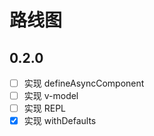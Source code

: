 # 路线图

## 0.2.0

- [ ] 实现 defineAsyncComponent
- [ ] 实现 v-model
- [ ] 实现 REPL 
- [x] 实现 withDefaults